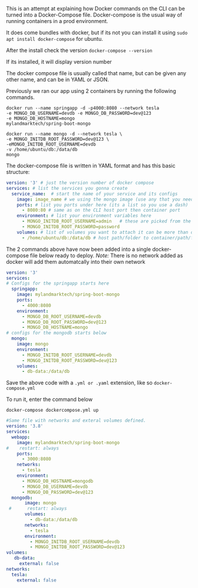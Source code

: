 This is an attempt at explaining how Docker commands on the CLI can be turned into a Docker-Compose file.
Docker-compose is the usual way of running containers in a prod environment.

It does come bundles with docker,  but if its not you can install it using
`sudo apt install docker-compose` for ubuntu.

After the install check the version
`docker-compose --version` 

If its installed, it will display version number

The docker compose file is usually called that name, but can be given any other name, and can be in YAML or JSON.

Previously we ran our app using 2 containers by running the following commands. 
```
docker run --name springapp -d -p4000:8080 --network tesla 
-e MONGO_DB_USERNAME=devdb -e MONGO_DB_PASSWORD=dev@123 
-e MONGO_DB_HOSTNAME=mongo 
mylandmarktech/spring-boot-mongo

docker run --name mongo -d --network tesla \
-e MONGO_INITDB_ROOT_PASSWORD=dev@123 \
-eMONGO_INITDB_ROOT_USERNAME=devdb
-v /home/ubuntu/db:/data/db
mongo

```

The docker-compose file is written in YAML format and has this basic structure:
``` yaml
version: '3' # just the version number of docker compose
services: # list the services you gonna create
  service_name:  # start the name of your service and its configs
    image: image_name # we using the mongo image (use any that you need)
    ports: # list you ports under here (its a list so you use a dash)
      - 8080:80 # same as on the CLI host port then container port
    environment: # list your environment variables here
      - MONGO_INITDB_ROOT_USERNAME=admin   # these are picked from the documentation of the container
      - MONGO_INITDB_ROOT_PASSWORD=password
    volumes: # list of volumes you want to attach it can be more than one
      - /home/ubuntu/db:/data/db # host path/folder to container/path/folder

```

The 2 commands above have now been added into a single docker-compose file below ready to deploy.
*Note:* There is no network added as docker will add them automatcally into their own network  

``` yaml
version: '3'
services:
# Configs for the springapp starts here
  springapp:
    image: mylandmarktech/spring-boot-mongo
    ports:
      - 4000:8080
    environment:
      - MONGO_DB_ROOT_USERNAME=devdb
      - MONGO_DB_ROOT_PASSWORD=dev@123
      - MONGO_DB_HOSTNAME=mongo
# configs for the mongodb starts below
  mongo:
    image: mongo
    environment:
      - MONGO_INITDB_ROOT_USERNAME=devdb
      - MONGO_INITDB_ROOT_PASSWORD=dev@123
    volumes:
      - db-data:/data/db

```
  
Save the above code with a `.yml or .yaml` extension, like so `docker-compose.yml`

To run it, enter the command below
```
docker-compose dockercompose.yml up
```
```yaml
#Same file with networks and exteral volumes defined.
version: '3.8'
services:
  webapp:
    image: mylandmarktech/spring-boot-mongo
#    restart: always
    ports:
      - 3000:8080
    networks:
      - tesla
    environment:
      - MONGO_DB_HOSTNAME=mongodb
      - MONGO_DB_USERNAME=devdb
      - MONGO_DB_PASSWORD=dev@123
  mongodb:
       image: mongo
 #      restart: always
       volumes:
         - db-data:/data/db
       networks:
         - tesla
       environment:
         - MONGO_INITDB_ROOT_USERNAME=devdb
         - MONGO_INITDB_ROOT_PASSWORD=dev@123
volumes:
   db-data:
     external: false
networks:
  tesla:
    external: false
```
